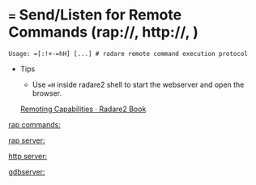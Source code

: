<!-- TITLE: = -->

#  `=` Send/Listen for Remote Commands (rap://, http://, <fd>)


```
Usage: =[:!+-=hH] [...] # radare remote command execution protocol
```


- Tips
  - Use `=H` inside radare2 shell to start the webserver and open the browser.

  [Remoting Capabilities · Radare2 Book](https://radare.gitbooks.io/radare2book/content/debugger/remoting_capabilities.html)

[rap commands:](servers/rap-commands)

[rap server:](servers/rap-server)

[http server:](servers/http-server)

[gdbserver:](servers/gdbserver)